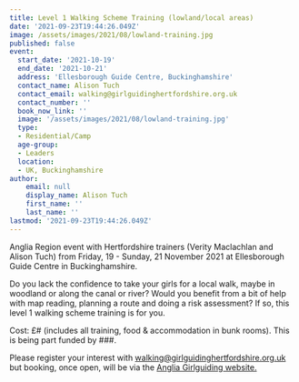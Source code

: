 ```yaml
---
title: Level 1 Walking Scheme Training (lowland/local areas)
date: '2021-09-23T19:44:26.049Z'
image: /assets/images/2021/08/lowland-training.jpg
published: false
event:
  start_date: '2021-10-19'
  end_date: '2021-10-21'
  address: 'Ellesborough Guide Centre, Buckinghamshire'
  contact_name: Alison Tuch
  contact_email: walking@girlguidinghertfordshire.org.uk
  contact_number: ''
  book_now_link: ''
  image: '/assets/images/2021/08/lowland-training.jpg'
  type: 
  - Residential/Camp
  age-group: 
  - Leaders
  location: 
  - UK, Buckinghamshire
author:
    email: null
    display_name: Alison Tuch
    first_name: ''
    last_name: ''
lastmod: '2021-09-23T19:44:26.049Z'
---
```


Anglia Region event with Hertfordshire trainers (Verity Maclachlan and Alison Tuch) from Friday, 19 - Sunday, 21 November 2021 at Ellesborough Guide Centre in Buckinghamshire. 

Do you lack the confidence to take your girls for a local walk, maybe in woodland or along the canal or river?  Would you benefit from a bit of help with map reading, planning a route and doing a risk assessment?  If so, this level 1 walking scheme training is for you. 

Cost: £# (includes all training, food & accommodation in bunk rooms). This is being part funded by ###. 

Please register your interest with walking@girlguidinghertfordshire.org.uk but booking, once open, will be via the [Anglia Girlguiding website.](https://www.girlguiding-anglia.org.uk/events)
